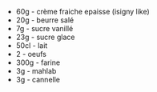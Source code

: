  - 60g - crème fraiche epaisse (isigny like)
 - 20g - beurre salé
 - 7g - sucre vanillé
 - 23g - sucre glace
 - 50cl - lait
 - 2 - oeufs
 - 300g - farine
 - 3g - mahlab
 - 3g - cannelle
